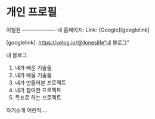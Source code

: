 개인 프로필
==========
이일원
——————-
내 홈페이지: Link: [Google][googlelink]

[googlelink]: https://velog.io/@iloneslife“내 블로그”

내 블로그

1. 내가 배운 기술들
2. 내가 배울 기술들
3. 내가 만들어본 프로젝트
4. 내가 참여한 프로젝트
5. 목표로 하는 프로젝트

자기소개
어린적….